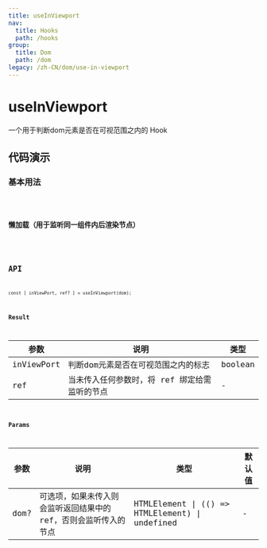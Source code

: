 ```yaml
---
title: useInViewport
nav:
  title: Hooks
  path: /hooks
group:
  title: Dom
  path: /dom
legacy: /zh-CN/dom/use-in-viewport
---
```


# useInViewport

一个用于判断dom元素是否在可视范围之内的 Hook

## 代码演示

### 基本用法

<code src="./demo/demo1.tsx" />

### 懒加载（用于监听同一组件内后渲染节点）

<code src="./demo/demo2.tsx" />

## API

```
const [ inViewPort, ref? ] = useInViewport(dom);
```

### Result

| 参数     | 说明                                     | 类型       |
|----------|------------------------------------------|------------|
| inViewPort  | 判断dom元素是否在可视范围之内的标志                          | boolean    |
| ref     | 当未传入任何参数时，将 ref 绑定给需监听的节点      | -        |

### Params

| 参数    | 说明                                         | 类型                   | 默认值 |
|---------|----------------------------------------------|------------------------|--------|
| dom? | 可选项，如果未传入则会监听返回结果中的 ref，否则会监听传入的节点  | HTMLElement \| (() => HTMLElement) \| undefined | -      |
